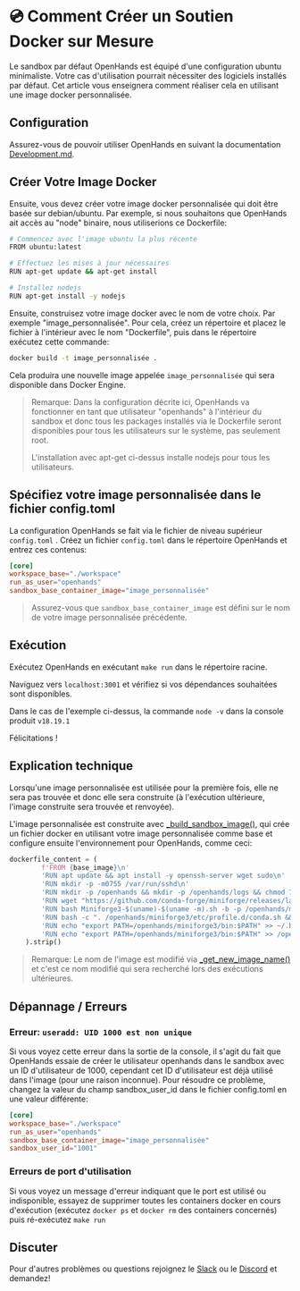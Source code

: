 # 💿 Comment Créer un Soutien Docker sur Mesure

Le sandbox par défaut OpenHands est équipé d'une configuration ubuntu minimaliste. Votre cas d'utilisation pourrait nécessiter des logiciels installés par défaut. Cet article vous enseignera comment réaliser cela en utilisant une image docker personnalisée.

## Configuration

Assurez-vous de pouvoir utiliser OpenHands en suivant la documentation [Development.md](https://github.com/All-Hands-AI/OpenHands/blob/main/Development.md).

## Créer Votre Image Docker

Ensuite, vous devez créer votre image docker personnalisée qui doit être basée sur debian/ubuntu. Par exemple, si nous souhaitons que OpenHands ait accès au "node" binaire, nous utiliserions ce Dockerfile:

```bash
# Commencez avec l'image ubuntu la plus récente
FROM ubuntu:latest

# Effectuez les mises à jour nécessaires
RUN apt-get update && apt-get install

# Installez nodejs
RUN apt-get install -y nodejs
```

Ensuite, construisez votre image docker avec le nom de votre choix. Par exemple "image_personnalisée". Pour cela, créez un répertoire et placez le fichier à l'intérieur avec le nom "Dockerfile", puis dans le répertoire exécutez cette commande:

```bash
docker build -t image_personnalisée .
```

Cela produira une nouvelle image appelée ```image_personnalisée``` qui sera disponible dans Docker Engine.

> Remarque: Dans la configuration décrite ici, OpenHands va fonctionner en tant que utilisateur "openhands" à l'intérieur du sandbox et donc tous les packages installés via le Dockerfile seront disponibles pour tous les utilisateurs sur le système, pas seulement root.
>
> L'installation avec apt-get ci-dessus installe nodejs pour tous les utilisateurs.

## Spécifiez votre image personnalisée dans le fichier config.toml

La configuration OpenHands se fait via le fichier de niveau supérieur ```config.toml``` .
Créez un fichier ```config.toml``` dans le répertoire OpenHands et entrez ces contenus:

```toml
[core]
workspace_base="./workspace"
run_as_user="openhands"
sandbox_base_container_image="image_personnalisée"
```

> Assurez-vous que ```sandbox_base_container_image``` est défini sur le nom de votre image personnalisée précédente.

## Exécution

Exécutez OpenHands en exécutant ```make run``` dans le répertoire racine.

Naviguez vers ```localhost:3001``` et vérifiez si vos dépendances souhaitées sont disponibles.

Dans le cas de l'exemple ci-dessus, la commande ```node -v``` dans la console produit ```v18.19.1```

Félicitations !

## Explication technique

Lorsqu'une image personnalisée est utilisée pour la première fois, elle ne sera pas trouvée et donc elle sera construite (à l'exécution ultérieure, l'image construite sera trouvée et renvoyée).

L'image personnalisée est construite avec [_build_sandbox_image()](https://github.com/All-Hands-AI/OpenHands/blob/main/openhands/runtime/docker/image_agnostic_util.py#L29), qui crée un fichier docker en utilisant votre image personnalisée comme base et configure ensuite l'environnement pour OpenHands, comme ceci:

```python
dockerfile_content = (
        f'FROM {base_image}\n'
        'RUN apt update && apt install -y openssh-server wget sudo\n'
        'RUN mkdir -p -m0755 /var/run/sshd\n'
        'RUN mkdir -p /openhands && mkdir -p /openhands/logs && chmod 777 /openhands/logs\n'
        'RUN wget "https://github.com/conda-forge/miniforge/releases/latest/download/Miniforge3-$(uname)-$(uname -m).sh"\n'
        'RUN bash Miniforge3-$(uname)-$(uname -m).sh -b -p /openhands/miniforge3\n'
        'RUN bash -c ". /openhands/miniforge3/etc/profile.d/conda.sh && conda config --set changeps1 False && conda config --append channels conda-forge"\n'
        'RUN echo "export PATH=/openhands/miniforge3/bin:$PATH" >> ~/.bashrc\n'
        'RUN echo "export PATH=/openhands/miniforge3/bin:$PATH" >> /openhands/bash.bashrc\n'
    ).strip()
```

> Remarque: Le nom de l'image est modifié via [_get_new_image_name()](https://github.com/All-Hands-AI/OpenHands/blob/main/openhands/runtime/docker/image_agnostic_util.py#L63) et c'est ce nom modifié qui sera recherché lors des exécutions ultérieures.

## Dépannage / Erreurs

### Erreur: ```useradd: UID 1000 est non unique```
Si vous voyez cette erreur dans la sortie de la console, il s'agit du fait que OpenHands essaie de créer le utilisateur openhands dans le sandbox avec un ID d'utilisateur de 1000, cependant cet ID d'utilisateur est déjà utilisé dans l'image (pour une raison inconnue). Pour résoudre ce problème, changez la valeur du champ sandbox_user_id dans le fichier config.toml en une valeur différente:

```toml
[core]
workspace_base="./workspace"
run_as_user="openhands"
sandbox_base_container_image="image_personnalisée"
sandbox_user_id="1001"
```

### Erreurs de port d'utilisation

Si vous voyez un message d'erreur indiquant que le port est utilisé ou indisponible, essayez de supprimer toutes les containers docker en cours d'exécution (exécutez `docker ps` et `docker rm` des containers concernés) puis ré-exécutez ```make run```

## Discuter

Pour d'autres problèmes ou questions rejoignez le [Slack](https://join.slack.com/t/openhands-ai/shared_invite/zt-2wkh4pklz-w~h_DVDtEe9H5kyQlcNxVw) ou le [Discord](https://discord.gg/ESHStjSjD4) et demandez!
